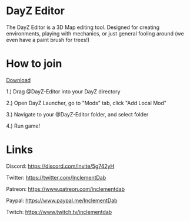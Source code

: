 # DayZ Editor

The DayZ Editor is a 3D Map editing tool. Designed for creating environments, playing with mechanics, or just general fooling around (we even have a paint brush for trees!)

# How to join

[Download](https://github.com/InclementDab/DayZ-Editor/releases)

1.) Drag @DayZ-Editor into your DayZ directory

2.) Open DayZ Launcher, go to "Mods" tab, click "Add Local Mod"

3.) Navigate to your @DayZ-Editor folder, and select folder

4.) Run game!



# Links
Discord: https://discord.com/invite/5g742yH

Twitter: https://twitter.com/InclementDab

Patreon: https://www.patreon.com/inclementdab

Paypal: https://www.paypal.me/InclementDab

Twitch: https://www.twitch.tv/inclementdab
